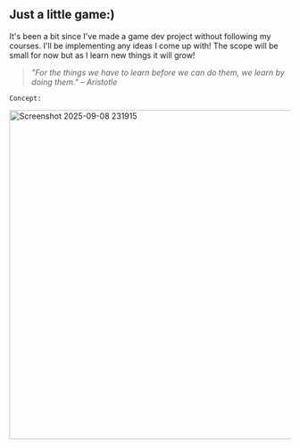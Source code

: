 ## Just a little game:) 

It's been a bit since I've made a game dev project without following my courses. I'll be implementing any ideas I come up with! The scope will be small for now but as I learn new things it will grow! 

> *"For the things we have to learn before we can do them, we learn by doing them." – Aristotle*

`Concept:`

<img width="990" height="590" alt="Screenshot 2025-09-08 231915" src="https://github.com/user-attachments/assets/8f536876-33d2-4dc6-b01a-c5eb0ae3c04a" />
